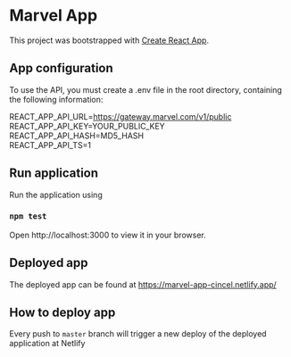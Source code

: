 # Marvel App

This project was bootstrapped with [Create React App](https://github.com/facebook/create-react-app).

## App configuration

To use the API, you must create a .env file in the root directory, containing the following information:

REACT_APP_API_URL=https://gateway.marvel.com/v1/public \
REACT_APP_API_KEY=YOUR_PUBLIC_KEY \
REACT_APP_API_HASH=MD5_HASH \
REACT_APP_API_TS=1

## Run application

Run the application using

### `npm test`

Open http://localhost:3000 to view it in your browser.

## Deployed app

The deployed app can be found at https://marvel-app-cincel.netlify.app/

## How to deploy app

Every push to `master` branch will trigger a new deploy of the deployed application at Netlify
